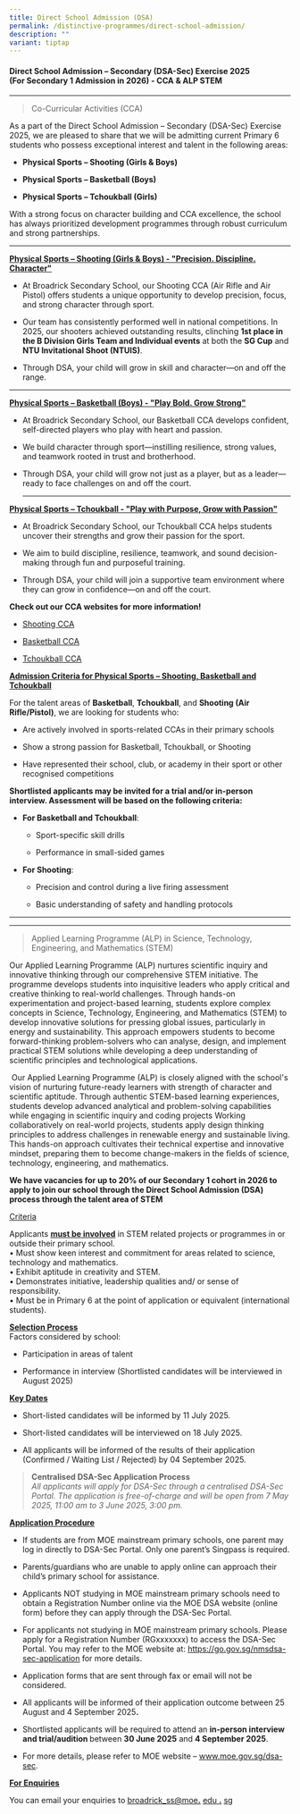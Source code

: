 ```yaml
---
title: Direct School Admission (DSA)
permalink: /distinctive-programmes/direct-school-admission/
description: ""
variant: tiptap
---
```

<h4><strong>Direct School Admission – Secondary (DSA-Sec) Exercise 2025</strong><br><strong>(For Secondary 1 Admission in 2026) - CCA &amp; ALP STEM</strong></h4>
<hr>
<p></p>
<blockquote>
<p>Co-Curricular Activities (CCA)</p>
</blockquote>
<p>As a part of the Direct School Admission – Secondary (DSA-Sec) Exercise
2025, we are pleased to share that we will be admitting current Primary
6 students who possess exceptional interest and talent in the following
areas:</p>
<ul data-tight="true" class="tight">
<li>
<p><strong>Physical Sports – Shooting (Girls &amp; Boys)</strong>
</p>
</li>
<li>
<p><strong>Physical Sports – Basketball (Boys)</strong>
</p>
</li>
<li>
<p><strong>Physical Sports  – Tchoukball (Girls)</strong>
</p>
</li>
</ul>
<p>With a strong focus on character building and CCA excellence, the school
has always prioritized development programmes through robust curriculum
and strong partnerships.</p>
<hr>
<p><strong><u>Physical Sports – Shooting (Girls &amp; Boys) - "Precision. Discipline. Character"</u></strong>
</p>
<ul data-tight="true" class="tight">
<li>
<p>At Broadrick Secondary School, our Shooting CCA (Air Rifle and Air Pistol)
offers students a unique opportunity to develop precision, focus, and strong
character through sport.</p>
</li>
<li>
<p>Our team has consistently performed well in national competitions. In
2025, our shooters achieved outstanding results, clinching <strong>1st place in the B Division Girls Team and Individual events</strong> at
both the <strong>SG Cup</strong> and <strong>NTU Invitational Shoot (NTUIS)</strong>.</p>
</li>
<li>
<p>Through DSA, your child will grow in skill and character—on and off the
range.</p>
</li>
</ul>
<hr>
<p><strong><u>Physical Sports – Basketball (Boys) - "Play Bold. Grow Strong"</u></strong>
</p>
<ul data-tight="true" class="tight">
<li>
<p>At Broadrick Secondary School, our Basketball CCA develops confident,
self-directed players who play with heart and passion.</p>
</li>
<li>
<p>We build character through sport—instilling resilience, strong values,
and teamwork rooted in trust and brotherhood.</p>
</li>
<li>
<p>Through DSA, your child will grow not just as a player, but as a leader—ready
to face challenges on and off the court.</p>
<hr>
<p></p>
</li>
</ul>
<p><strong><u>Physical Sports – Tchoukball - "Play with Purpose, Grow with Passion"</u></strong>
</p>
<ul data-tight="true" class="tight">
<li>
<p>At Broadrick Secondary School, our Tchoukball CCA helps students uncover
their strengths and grow their passion for the sport.</p>
</li>
<li>
<p>We aim to build discipline, resilience, teamwork, and sound decision-making
through fun and purposeful training.</p>
</li>
<li>
<p>Through DSA, your child will join a supportive team environment where
they can grow in confidence—on and off the court.</p>
</li>
</ul>
<p></p>
<p><strong>Check out our CCA websites for more information!</strong>
</p>
<ul data-tight="true" class="tight">
<li>
<p><a href="https://www.broadricksec.moe.edu.sg/cca/physical-sports/shooting-air-rifle/" rel="noopener nofollow" target="_blank">Shooting CCA</a>
</p>
</li>
<li>
<p><a href="https://www.broadricksec.moe.edu.sg/cca/physical-sports/basketball/" rel="noopener nofollow" target="_blank">Basketball CCA</a>
</p>
</li>
<li>
<p><a href="https://www.broadricksec.moe.edu.sg/cca/physical-sports/tchoukball/" rel="noopener nofollow" target="_blank">Tchoukball CCA</a>
<br>
</p>
</li>
</ul>
<p><strong><u>Admission Criteria for Physical Sports – Shooting, Basketball and Tchoukball</u></strong>
</p>
<p>For the talent areas of <strong>Basketball</strong>, <strong>Tchoukball</strong>,
and <strong>Shooting (Air Rifle/Pistol)</strong>, we are looking for students
who:</p>
<ul>
<li>
<p>Are actively involved in sports-related CCAs in their primary schools</p>
</li>
<li>
<p>Show a strong passion for Basketball, Tchoukball, or Shooting</p>
</li>
<li>
<p>Have represented their school, club, or academy in their sport or other
recognised competitions</p>
<p></p>
</li>
</ul>
<p><strong>Shortlisted applicants may be invited for a trial and/or in-person interview. Assessment will be based on the following criteria:</strong>
</p>
<ul>
<li>
<p><strong>For Basketball and Tchoukball</strong>:</p>
<ul>
<li>
<p>Sport-specific skill drills</p>
</li>
<li>
<p>Performance in small-sided games</p>
</li>
</ul>
</li>
<li>
<p><strong>For Shooting</strong>:</p>
<ul>
<li>
<p>Precision and control during a live firing assessment</p>
</li>
<li>
<p>Basic understanding of safety and handling protocols</p>
</li>
</ul>
</li>
</ul>
<hr>
<hr>
<p></p>
<blockquote>
<p>Applied Learning Programme (ALP) in Science, Technology, Engineering,
and Mathematics (STEM)</p>
</blockquote>
<p>Our Applied Learning Programme (ALP) nurtures scientific inquiry and innovative
thinking through our comprehensive STEM initiative. The programme develops
students into inquisitive leaders who apply critical and creative thinking
to real-world challenges. Through hands-on experimentation and project-based
learning, students explore complex concepts in Science, Technology, Engineering,
and Mathematics (STEM) to develop innovative solutions for pressing global
issues, particularly in energy and sustainability. This approach empowers
students to become forward-thinking problem-solvers who can analyse, design,
and implement practical STEM solutions while developing a deep understanding
of scientific principles and technological applications.</p>
<p>&nbsp;Our Applied Learning Programme (ALP) is closely aligned with the
school's vision of nurturing future-ready learners with strength of character
and scientific aptitude. Through authentic STEM-based learning experiences,
students develop advanced analytical and problem-solving capabilities while
engaging in scientific inquiry and coding projects Working collaboratively
on real-world projects, students apply design thinking principles to address
challenges in renewable energy and sustainable living. This hands-on approach
cultivates their technical expertise and innovative mindset, preparing
them to become change-makers in the fields of science, technology, engineering,
and mathematics.</p>
<p><strong>We have vacancies for up to 20% of our Secondary 1 cohort in 2026 to apply to join our school through the Direct School Admission (DSA) process through the talent area of STEM</strong>
</p>
<p><u>Criteria</u>
</p>
<p>Applicants <strong><u>must be involved</u></strong> in STEM related projects
or programmes in or outside their primary school.
<br>• Must show keen interest and commitment for areas related to science,
technology and mathematics.
<br>• Exhibit aptitude in creativity and STEM.
<br>• Demonstrates initiative, leadership qualities and/ or sense of responsibility.
<br>• Must be in Primary 6 at the point of application or equivalent (international
students).
<br>
</p>
<p><strong><u>Selection Process</u></strong><u> </u>
<br>Factors considered by school:</p>
<ul data-tight="true" class="tight">
<li>
<p>Participation in areas of talent</p>
</li>
<li>
<p>Performance in interview (Shortlisted candidates will be interviewed in
August 2025)</p>
</li>
</ul>
<p><strong><u>Key Dates</u></strong><u> </u>
</p>
<ul data-tight="true" class="tight">
<li>
<p>Short-listed candidates will be informed by 11 July 2025.</p>
</li>
<li>
<p>Short-listed candidates will be interviewed on 18 July 2025.</p>
</li>
<li>
<p>All applicants will be informed of the results of their application (Confirmed
/ Waiting List / Rejected) by 04 September 2025.</p>
<p></p>
</li>
</ul>
<blockquote>
<p><strong>Centralised DSA-Sec Application Process</strong> 
<br><em>All applicants will apply for DSA-Sec through a centralised DSA-Sec Portal. The application is free-of-charge and will be open from 7 May 2025, 11:00 am to 3 June 2025, 3:00 pm.</em>
</p>
</blockquote>
<p><strong><u>Application Procedure</u></strong>
</p>
<ul data-tight="true" class="tight">
<li>
<p>If students are from MOE mainstream primary schools, one parent may log
in directly to DSA-Sec Portal. Only one parent’s Singpass is required.</p>
</li>
<li>
<p>Parents/guardians who are unable to apply online can approach their child’s
primary school for assistance.</p>
</li>
<li>
<p>Applicants NOT studying in MOE mainstream primary schools need to obtain
a Registration Number online via the MOE DSA website (online form) before
they can apply through the DSA-Sec Portal.</p>
</li>
<li>
<p>For applicants not studying in MOE mainstream primary schools. Please
apply for a Registration Number (RGxxxxxxx) to access the DSA-Sec Portal.
You may refer to the MOE website at: <a href="https://go.gov.sg/nmsdsa-sec-application" rel="noopener noreferrer nofollow" target="_blank"><u>https://go.gov.sg/nmsdsa-sec-application</u></a> for
more details.</p>
</li>
<li>
<p>Application forms that are sent through fax or email will not be considered.</p>
</li>
<li>
<p>All applicants will be informed of their application outcome between 25
August and 4 September 2025<strong>.</strong>
</p>
</li>
<li>
<p>Shortlisted applicants will be required to attend an <strong>in-person interview and trial/audition </strong>between&nbsp;<strong>30 June 2025</strong>&nbsp;and&nbsp;<strong>4 September 2025</strong>.</p>
</li>
<li>
<p>For more details, please refer to MOE website –&nbsp;<a href="http://www.moe.gov.sg/dsa-sec" rel="noopener noreferrer nofollow" target="_blank">www.moe.gov.sg/dsa-sec</a>.</p>
</li>
</ul>
<p><strong><u>For Enquiries</u></strong>
</p>
<p>You can email your enquiries to <a href="mailto:bendemeer_ss@moe.edu.sg" rel="noopener noreferrer nofollow" target="_blank"><u>broadrick_ss@moe</u></a><strong><a href="mailto:bendemeer_ss@moe.edu.sg" rel="noopener noreferrer nofollow" target="_blank"><u>.</u></a></strong>
<a href="mailto:bendemeer_ss@moe.edu.sg" rel="noopener noreferrer nofollow" target="_blank"><u>edu</u>
</a><strong><a href="mailto:bendemeer_ss@moe.edu.sg" rel="noopener noreferrer nofollow" target="_blank"><u>.</u></a></strong>
<a href="mailto:bendemeer_ss@moe.edu.sg" rel="noopener noreferrer nofollow" target="_blank"><u>sg</u>
</a>
</p>